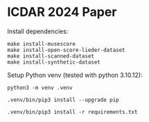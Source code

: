 # ICDAR 2024 Paper

Install dependencies:

```
make install-musescore
make install-open-score-lieder-dataset
make install-scanned-dataset
make install-synthetic-dataset
```

Setup Python venv (tested with python 3.10.12):

```
python3 -m venv .venv

.venv/bin/pip3 install --upgrade pip

.venv/bin/pip3 install -r requirements.txt
```
